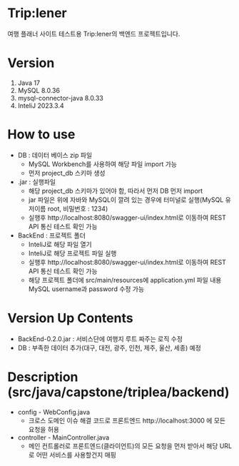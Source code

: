 Trip:lener
=============
여행 플래너 사이트 테스트용 Trip:lener의 백엔드 프로젝트입니다.

Version
=============
1. Java 17   
2. MySQL 8.0.36   
3. mysql-connector-java 8.0.33   
4. InteliJ 2023.3.4   

How to use
=============
* DB : 데이터 베이스 zip 파일
  * MySQL Workbench를 사용하여 해당 파일 import 가능
  * 먼저 project_db 스키마 생성
* .jar : 실행파일
  * 해당 project_db 스키마가 있어야 함, 따라서 먼저 DB 먼저 import
  * jar 파일은 위에 자바와 MySQL이 깔려 있는 경우에 터미널로 실행(MySQL 유저이름 root, 비밀번호 : 1234)
  * 실행후 http://localhost:8080/swagger-ui/index.html로 이동하여 REST API 통신 테스트 확인 가능
* BackEnd : 프로젝트 폴더
  * InteliJ로 해당 파일 열기
  * InteliJ로 해당 프로젝트 파일 실행
  * 실행후 http://localhost:8080/swagger-ui/index.html로 이동하여 REST API 통신 테스트 확인 가능
  * 해당 프로젝트 폴더에 src/main/resources에 application.yml 파일 내용 MySQL username과 password 수정 가능

Version Up Contents
=============
* BackEnd-0.2.0.jar : 서비스단에 여행지 루트 짜주는 로직 수정
* DB : 부족한 데이터 추가(대구, 대전, 광주, 인천, 제주, 울산, 세종) 예정

Description (src/java/capstone/triplea/backend)
=============
* config - WebConfig.java
  * 크로스 도메인 이슈 해결 코드로 프론트엔드 http://localhost:3000 에 모든 요청을 허용
* controller - MainController.java
  * 메인 컨트롤러로 프론트엔드(클라이언트)의 모든 요청을 먼저 받아서 해당 URL로 어떤 서비스를 사용할건지 매핑
